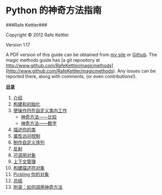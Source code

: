 # Python 的神奇方法指南 #

###Rafe Kettler###

Copyright &copy; 2012 Rafe Kettler

Version 1.17

A PDF version of this guide can be obtained from [my site](http://www.rafekettler.com/magicmethods.pdf) or [Github](https://github.com/RafeKettler/magicmethods/raw/master/magicmethods.pdf). The magic methods guide has [a git repository at http://www.github.com/RafeKettler/magicmethods](http://www.github.com/RafeKettler/magicmethods). Any issues can be reported 
there, along with comments, (or even contributions!).

**<a id="table" href="#table">目录</a>**
 
1. [介绍](#intro)
2. [构建和初始化](#construction)
3. [使操作符在自定义类内工作](#operators)
    * [神奇方法——比较](#comparisons)
    * [神奇方法——数字](#numeric)
4. [描述你的类](#representations)
5. [属性访问控制](#access)
6. [制作自定义序列](#sequence)
7. [反射](#reflection)
8. [可调用对象](#callable)
9. [上下文管理](#context)
10. [构建描述符对象](#descriptor)
11. [Pickling 你的对象](#pickling)
12. [总结](#conclusion)
13. [附录：如何调用神奇方法](#appendix1)
